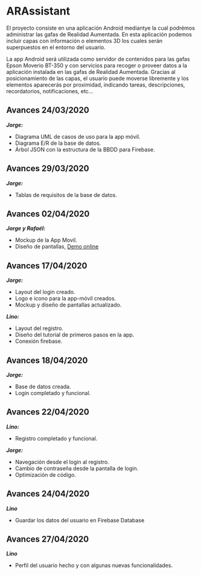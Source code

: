 # ARAssistant

El proyecto consiste en una aplicación Android mediantye la cual podrémos administrar las gafas de Realidad Aumentada.
En esta aplicación podemos incluir capas con información o elementos 3D los cuales serán superpuestos en el entorno del usuario.

La app Android será utilizada como servidor de contenidos para las gafas Epson Moverio BT-350 y con servicios para recoger o proveer datos a la aplicación instalada en las gafas de Realidad Aumentada. Gracias al posicionamiento de las capas, el usuario puede moverse libremente y los elementos aparecerás por proximidad, indicando tareas, descripciones, recordatorios, notificaciones, etc...

## Avances 24/03/2020

***Jorge:***
* Diagrama UML de casos de uso para la app móvil.
* Diagrama E/R de la base de datos.
* Árbol JSON con la estructura de la BBDD para Firebase.

## Avances 29/03/2020

***Jorge:***
* Tablas de requisitos de la base de datos.

## Avances 02/04/2020

***Jorge y Rafaél:***
* Mockup de la App Movil.
* Diseño de pantallas, [Demo online](https://www.figma.com/proto/pXeGToLrAQjJCZh8pPeCtl/Arassistant_Pantallas?node-id=1%3A5&scaling=min-zoom)

## Avances 17/04/2020

***Jorge:***
* Layout del login creado.
* Logo e icono para la app-móvil creados.
* Mockup y diseño de pantallas actualizado.

***Lino:***
* Layout del registro.
* Diseño del tutorial de primeros pasos en la app.
* Conexión firebase.

## Avances 18/04/2020

***Jorge:***
* Base de datos creada.
* Login completado y funcional.

## Avances 22/04/2020

***Lino:***
* Registro completado y funcional.

***Jorge:***
* Navegación desde el login al registro.
* Cambio de contraseña desde la pantalla de login.
* Optimización de código.

## Avances 24/04/2020

***Lino***
* Guardar los datos del usuario en Firebase Database

## Avances 27/04/2020

***Lino***
* Perfil del usuario hecho y con algunas nuevas funcionalidades.
